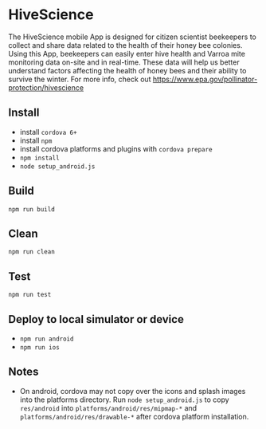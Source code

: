 # HiveScience
The HiveScience mobile App is designed for citizen scientist beekeepers to collect and share data related to the health of their honey bee colonies.  Using this App, beekeepers can easily enter hive health and Varroa mite monitoring data on-site and in real-time.  These data will help us better understand factors affecting the health of honey bees and their ability to survive the winter.  For more info, check out https://www.epa.gov/pollinator-protection/hivescience

## Install
- install `cordova 6+`
- install `npm`
- install cordova platforms and plugins with `cordova prepare`
- `npm install`
- `node setup_android.js`

## Build
`npm run build`

## Clean
`npm run clean`

## Test
`npm run test`

## Deploy to local simulator or device
- `npm run android`
- `npm run ios`

## Notes
- On android, cordova may not copy over the icons and splash images into the platforms directory. Run `node setup_android.js` to copy `res/android` into `platforms/android/res/mipmap-*` and `platforms/android/res/drawable-*` after cordova platform installation.
